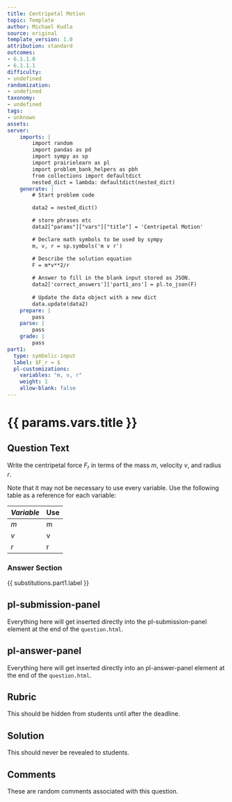 ```yaml
---
title: Centripetal Motion
topic: Template
author: Michael Kudla
source: original
template_version: 1.0
attribution: standard
outcomes:
- 6.1.1.0
- 6.1.1.1
difficulty:
- undefined
randomization:
- undefined
taxonomy:
- undefined
tags:
- unknown
assets:
server: 
    imports: |
        import random
        import pandas as pd
        import sympy as sp
        import prairielearn as pl
        import problem_bank_helpers as pbh
        from collections import defaultdict
        nested_dict = lambda: defaultdict(nested_dict)
    generate: |
        # Start problem code

        data2 = nested_dict()

        # store phrases etc
        data2["params"]["vars"]["title"] = 'Centripetal Motion'

        # Declare math symbols to be used by sympy
        m, v, r = sp.symbols('m v r')

        # Describe the solution equation
        F = m*v**2/r
        
        # Answer to fill in the blank input stored as JSON.
        data2['correct_answers']['part1_ans'] = pl.to_json(F)
        
        # Update the data object with a new dict
        data.update(data2)
    prepare: |
        pass
    parse: |
        pass
    grade: |
        pass
part1:
  type: symbolic-input
  label: $F_r = $
  pl-customizations:
    variables: "m, v, r"
    weight: 1
    allow-blank: false
---
```

# {{ params.vars.title }}

## Question Text

Write the centripetal force $F_r$ in terms of the mass $m$, velocity $v$, and radius $r$.

Note that it may not be necessary to use every variable. Use the following table as a reference for each variable:

| $Variable$ | Use   |
|----------|-------|
| $m$  | m  |
| $v$  | v  |
| $r$  | r  |


### Answer Section

{{ substitutions.part1.label }}

## pl-submission-panel

Everything here will get inserted directly into the pl-submission-panel element at the end of the `question.html`.

## pl-answer-panel

Everything here will get inserted directly into an pl-answer-panel element at the end of the `question.html`.

## Rubric

This should be hidden from students until after the deadline.

## Solution

This should never be revealed to students.

## Comments

These are random comments associated with this question.
